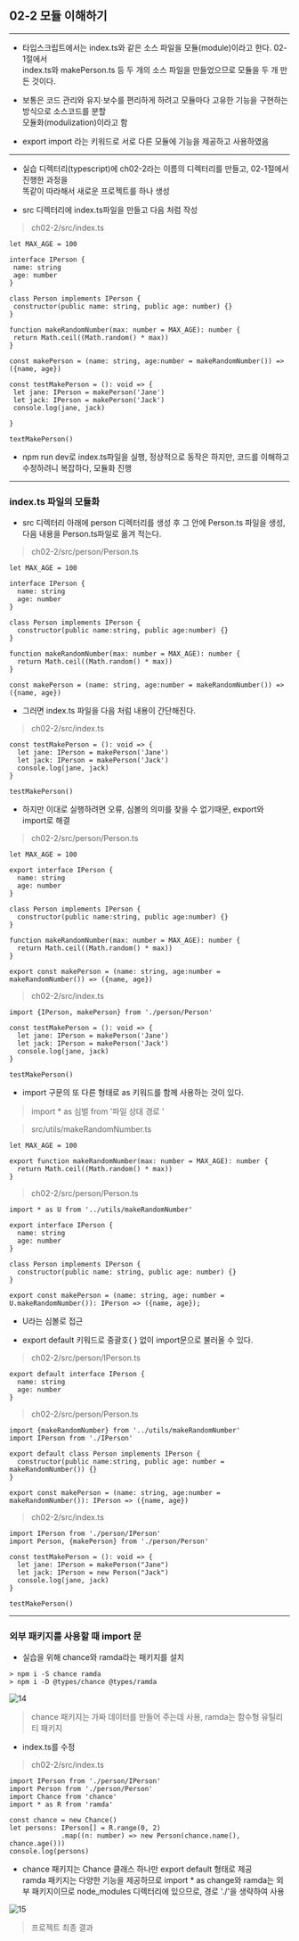 ## 02-2 모듈 이해하기 

***

* 타입스크립트에서는 index.ts와 같은 소스 파일을 모듈(module)이라고 한다. 02-1절에서  
  index.ts와 makePerson.ts 등 두 개의 소스 파일을 만들었으므로 모듈을 두 개 만든 것이다.
  
* 보통은 코드 관리와 유지·보수를 편리하게 하려고 모듈마다 고유한 기능을 구현하는 방식으로 소스코드를 분할  
  모듈화(modulization)이라고 함
  
* export import 라는 키워드로 서로 다른 모듈에 기능을 제공하고 사용하였음 



***


 * 실습 디렉터리(typescript)에 ch02-2라는 이름의 디렉터리를 만들고, 02-1절에서 진행한 과정을  
   똑같이 따라해서 새로운 프로젝트를 하나 생성
   
 * src 디렉터리에 index.ts파일을 만들고 다음 처럼 작성
 
 > ch02-2/src/index.ts
 ```
 let MAX_AGE = 100
 
 interface IPerson {
  name: string
  age: number
 }
 
 class Person implements IPerson {
  constructor(public name: string, public age: number) {}
 }
 
 function makeRandomNumber(max: number = MAX_AGE): number {
  return Math.ceil((Math.random() * max))
 }
 
 const makePerson = (name: string, age:number = makeRandomNumber()) => ({name, age})
 
 const testMakePerson = (): void => {
  let jane: IPerson = makePerson('Jane')
  let jack: IPerson = makePerson('Jack')
  console.log(jane, jack)

 }
 
textMakePerson() 
 ```

* npm run dev로 index.ts파일을 실행, 정상적으로 동작은 하지만, 코드를 이해하고 수정하려니 복잡하다, 모듈화 진행

***

### index.ts 파일의 모듈화 

* src 디렉터리 아래에 person 디렉터리를 생성 후 그 안에 Person.ts 파일을 생성, 다음 내용을 Person.ts파일로 옮겨 적는다.

> ch02-2/src/person/Person.ts
```
let MAX_AGE = 100

interface IPerson {
  name: string
  age: number
}

class Person implements IPerson {
  constructor(public name:string, public age:number) {}
}

function makeRandomNumber(max: number = MAX_AGE): number {
  return Math.ceil((Math.random() * max))
}

const makePerson = (name: string, age:number = makeRandomNumber()) => ({name, age})
```

* 그러면 index.ts 파일을 다음 처럼 내용이 간단해진다.

> ch02-2/src/index.ts

```
const testMakePerson = (): void => {
  let jane: IPerson = makePerson('Jane')
  let jack: IPerson = makePerson('Jack')
  console.log(jane, jack)
}

testMakePerson()
```

* 하지만 이대로 실행하려면 오류, 심볼의 의미를 찾을 수 없기때문, export와 import로 해결

> ch02-2/src/person/Person.ts
```
let MAX_AGE = 100

export interface IPerson {
  name: string
  age: number
}

class Person implements IPerson {
  constructor(public name:string, public age:number) {}
}

function makeRandomNumber(max: number = MAX_AGE): number {
  return Math.ceil((Math.random() * max))
}

export const makePerson = (name: string, age:number = makeRandomNumber()) => ({name, age})
```

> ch02-2/src/index.ts

```
import {IPerson, makePerson} from './person/Person'

const testMakePerson = (): void => {
  let jane: IPerson = makePerson('Jane')
  let jack: IPerson = makePerson('Jack')
  console.log(jane, jack)
}

testMakePerson()
```

* import 구문의 또 다른 형태로 as 키워드를 함께 사용하는 것이 있다.  
> import * as 심벌 from '파일 상대 경로 '

> src/utils/makeRandomNumber.ts
```
let MAX_AGE = 100

export function makeRandomNumber(max: number = MAX_AGE): number {
  return Math.ceil((Math.random() * max))
}
```

> ch02-2/src/person/Person.ts
```
import * as U from '../utils/makeRandomNumber'

export interface IPerson {
  name: string
  age: number
}

class Person implements IPerson {
  constructor(public name: string, public age: number) {}
}

export const makePerson = (name: string, age: number = U.makeRandomNumber()): IPerson => ({name, age}); 
```

* U라는 심볼로 접근

* export default 키워드로 중괄호{ } 없이 import문으로 불러올 수 있다.

> ch02-2/src/person/IPerson.ts
```
export default interface IPerson {
  name: string
  age: number
}
```


> ch02-2/src/person/Person.ts
```
import {makeRandomNumber} from '../utils/makeRandomNumber'
import IPerson from './IPerson'

export default class Person implements IPerson {
  constructor(public name:string, public age: number = makeRandomNumber()) {}
}

export const makePerson = (name: string, age:number = makeRandomNumber()): IPerson => ({name, age})
```

> ch02-2/src/index.ts
```
import IPerson from './person/IPerson'
import Person, {makePerson} from './person/Person'

const testMakePerson = (): void => {
  let jane: IPerson = makePerson("Jane")
  let jack: IPerson = new Person("Jack")
  console.log(jane, jack)
}

testMakePerson()
```

***

### 외부 패키지를 사용할 때 import 문 

* 실습을 위해 chance와 ramda라는 패키지를 설치

```
> npm i -S chance ramda
> npm i -D @types/chance @types/ramda
```

![14](https://user-images.githubusercontent.com/50399804/103620403-c254ba80-4f76-11eb-890a-bc6a62e397ba.JPG)

> chance 패키지는 가짜 데이터를 만들어 주는데 사용, ramda는 함수형 유틸리티 패키지

* index.ts를 수정

> ch02-2/src/index.ts
```
import IPerson from './person/IPerson'
import Person from './person/Person'
import Chance from 'chance'
import * as R from 'ramda'

const chance = new Chance()
let persons: IPerson[] = R.range(0, 2)
             .map((n: number) => new Person(chance.name(), chance.age()))
console.log(persons)                  
```

* chance 패키지는 Chance 클래스 하나만 export default 형태로 제공  
  ramda  패키지는 다양한 기능을 제공하므로 import * as
  change와 ramda는 외부 패키지이므로 node_modules 디렉터리에 있으므로, 경로 './'을 생략하여 사용
  
![15](https://user-images.githubusercontent.com/50399804/103620788-75251880-4f77-11eb-9305-dc640b815bd4.JPG)
> 프로젝트 최종 결과  
